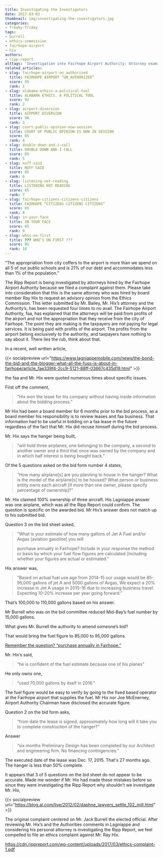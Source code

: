```yaml
---
title: Investigating the Investigators
date: 2017-03-03
thumbnail: img/investigating-the-investigators.jpg
categories:
- freaky-friday
tags:
- burrell
- ethics-commission
- fairhope-airport
- hix
authors:
- ripp-report
alttags: 'Investigation into Fairhope Airport Authority: Attorney examines details amid Ripp Report complaint and ethics inquiry'
related_articles:
- slug: fairhope-airport-un_authorized
  title: FAIRHOPE AIRPORT “UN_AUTHORIZED”
  score: 95
  rank: 1
- slug: alabama-ethics-a-political-tool
  title: ALABAMA ETHICS, A POLITICAL TOOL
  score: 92
  rank: 2
- slug: airport-diversion
  title: AIRPORT DIVERSION
  score: 90
  rank: 3
- slug: court-public-opinion-now-session
  title: COURT OF PUBLIC OPINION IS NOW IN SESSION
  score: 85
  rank: 4
- slug: double-down-and-i-call
  title: DOUBLE DOWN AND I CALL
  score: 85
  rank: 5
- slug: nuff-said
  title: NUFF SAID
  score: 85
  rank: 6
- slug: listening-not-reading
  title: LISTENING NOT READING
  score: 85
  rank: 7
- slug: fairhope-citizens-citizens-citizens
  title: FAIRHOPE “CITIZENS CITIZENS CITIZENS”
  score: 85
  rank: 8
- slug: in-your-face
  title: IN YOUR FACE
  score: 85
  rank: 9
- slug: whos-on-first
  title: ??? WHO’S ON FIRST ???
  score: 85
  rank: 10
---
```

“The appropriation from city coffers to the airport is more than we spend on all 5 of our public schools and is 21% of our debt and accommodates less than 1% of the population.”

The Ripp Report is being investigated by attorneys hired by the Fairhope Airport Authority because we filed a complaint against them. Please take into consideration that this is the same attorney who was hired by board member Ray Hix to request an advisory opinion from the Ethics Commission. This letter submitted by Mr. Bailey, Mr. Hix’s attorney and the Authority’s, has been requested four times to no avail. The Fairhope Airport Authority, faa, has explained that the attorneys will be paid from profits of the airport and not the appropriation that they receive from the city of Fairhope. The point they are making is the taxpayers are not paying for legal services. It is being paid with profits of the airport. The profits from the airport belong exclusively to the authority, and taxpayers have nothing to say about it. There lies the rub, think about that.

In a recent, well written article,

{{< socialpreview url="https://www.lagniappemobile.com/news/the-bond-the-bid-and-the-blogger-what-all-the-fuss-is-about-in-fairhope/article_fae339f4-2cc9-5121-88ff-03667c435d19.html" >}}

the faa and Mr. Hix were quoted numerous times about specific issues.

First off the comment,

> “Hix won the lease for his company without having inside information about the bidding process.”

Mr Hix had been a board member for 6 months prior to the bid process, as a board member his responsibility is to review leases and faa business. That information had to be useful in bidding on a faa lease in the future regardless of the fact that Mr. Hix did recuse himself during the bid process.

Mr. Hix says the hanger being built,

> “will hold three airplanes, one belonging to the company, a second to another owner and a third that once was owned by the company and in which half interest is being bought back.”

Of the 5 questions asked on the bid form number 4 states,

> ”How many airplane\[s\] are you planning to house in the hanger? What is the model of the airplane\[s\] to be housed? What person or business entity owns each aircraft \[if more than one owner, please specify percentage of ownership\]?"

Mr. Hix claimed 100% ownership of three aircraft. His Lagniappe answer was one airplane, which was all the Ripp Report could confirm. The question is specific on the awarded bid. Mr Hix’s answer does not match up to his submitted bid.

Question 3 on the bid sheet asked,

> ”What is your estimate of how many gallons of Jet A Fuel and/or Avgas \[aviation gasoline\] you will
> 
> purchase annually in Fairhope? Include in your response the method or basis by which your fuel flow figures are calculated \[Including whether your figures are actual or estimated."

Hix answer was,

> ”Based on actual fuel use age from 2014-15 our usage would be 85-95,000 gallons of jet A and 5000 gallons of Avgas, We expect a 20% increase in Jet A usage in 2015-16 due to increasing business travel. Expecting 10-20% increase per year going forward.”

That’s 100,000 to 110,000 gallons based on his answer.

Mr Burrell who was on the bid committee reduced Mid-Bay’s fuel number by 15,000 gallons.

What gives Mr. Burrell the authority to amend someone’s bid?

That would bring the fuel figure to 85,000 to 95,000 gallons.

[Remember the question? “purchase annually in Fairhope.”](#purchase-annually)

Mr. Hix’s said,

> “he is confident of the fuel estimate because one of his planes”

He only owns one,

> “used 70,000 gallons by itself in 2016.”

The fuel figure would be easy to verify by going to the fixed based operator at the Fairhope airport that supplies the fuel. Mr Hix nor Joe McEnerney, Airport Authority Chairman have disclosed the accurate figure.

Question 2 on the bid form asks,

> “from date the lease is signed, approximately how long will it take you to complete construction of the hanger?”

Answer

> “six months Preliminary Design has been completed by our Architect and engineering firm. No financing contingencies.”

The executed date of the lease was Dec. 17, 2015. That's 27 months ago. The hanger is less than 50% complete.

It appears that 3 of 5 questions on the bid sheet do not appear to be accurate. Made me wonder if Mr. Hix had made these mistakes before so since they were investigating the Ripp Report why shouldn't we investigate Mr. Hix,

{{< socialpreview url="https://blog.al.com/live/2012/02/daphne_lawyers_settle_102_mill.html" >}}

The original complaint centered on Mr. Jack Burrell the elected official. After reviewing Mr. Hix’s and the Authorities comments in Lagniappe and considering his personal attorney is investigating the Ripp Report, we feel compelled to file an ethics complaint against Mr. Ray Hix.

https://cdn.rippreport.com/wp-content/uploads/2017/03/ethics-complaint-1.pdf

